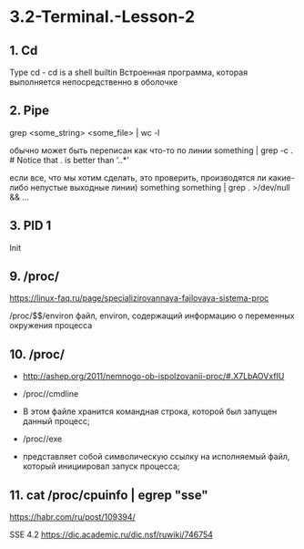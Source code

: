 # 3.2-Terminal.-Lesson-2

## 1. Cd

  Type cd - cd is a shell builtin
  Встроенная программа, которая выполняется непосредственно в оболочке

## 2. Pipe

  grep <some_string> <some_file> | wc -l
  
  обычно может быть переписан как что-то по линии
  something | grep -c .   # Notice that . is better than '..*'
  
  если все, что мы хотим сделать, это проверить, производятся ли какие-либо непустые         выходные линии) something
	something | grep . >/dev/null && ...
  
  ## 3. PID 1
  
  Init
  
  ## 9. /proc/
  
  https://linux-faq.ru/page/specializirovannaya-fajlovaya-sistema-proc
  
  /proc/$$/environ
  файл, environ, содержащий информацию о переменных окружения процесса
  
  ## 10. /proc/
  
  - http://ashep.org/2011/nemnogo-ob-ispolzovanii-proc/#.X7LbAOVxfIU
  
  - /proc/<PID>/cmdline
  - В этом файле хранится командная строка, которой был запущен данный процесс;
  
  - /proc/<PID>/exe
  - представляет собой символическую ссылку на исполняемый файл, который инициировал запуск процесса;
  
  ## 11. cat /proc/cpuinfo | egrep "sse"
  
  https://habr.com/ru/post/109394/
  
  SSE 4.2
  https://dic.academic.ru/dic.nsf/ruwiki/746754
